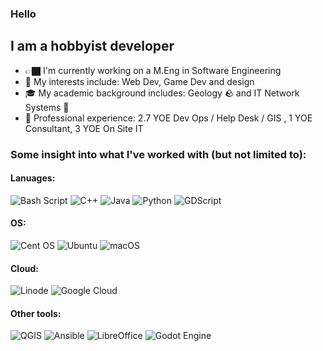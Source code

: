 ### Hello

## I am a hobbyist developer
- 👉🏿 I'm currently working on a M.Eng in Software Engineering
- 🫦 My interests include: Web Dev, Game Dev and design
- 🎓 My academic background includes: Geology 🪨 and IT Network Systems 🛜
- 👔 Professional experience: 2.7 YOE Dev Ops / Help Desk / GIS , 1 YOE Consultant, 3 YOE On Site IT

### Some insight into what I've worked with (but not limited to):
#### Lanuages:
![Bash Script](https://img.shields.io/badge/bash_script-%23121011.svg?style=for-the-badge&logo=gnu-bash&logoColor=white)
![C++](https://img.shields.io/badge/c++-%2300599C.svg?style=for-the-badge&logo=c%2B%2B&logoColor=white)
![Java](https://img.shields.io/badge/java-%23ED8B00.svg?style=for-the-badge&logo=openjdk&logoColor=white)
![Python](https://img.shields.io/badge/python-3670A0?style=for-the-badge&logo=python&logoColor=ffdd54)
![GDScript](https://img.shields.io/badge/GDScript-%2374267B.svg?style=for-the-badge&logo=godotengine&logoColor=white)
#### OS:
![Cent OS](https://img.shields.io/badge/cent%20os-002260?style=for-the-badge&logo=centos&logoColor=F0F0F0)
![Ubuntu](https://img.shields.io/badge/Ubuntu-E95420?style=for-the-badge&logo=ubuntu&logoColor=white)
![macOS](https://img.shields.io/badge/mac%20os-000000?style=for-the-badge&logo=macos&logoColor=F0F0F0)
#### Cloud:
![Linode](https://img.shields.io/badge/linode-00A95C?style=for-the-badge&logo=linode&logoColor=white)
![Google Cloud](https://img.shields.io/badge/GoogleCloud-%234285F4.svg?style=for-the-badge&logo=google-cloud&logoColor=white)
#### Other tools:
![QGIS](https://img.shields.io/badge/qgis-3.28_firenze-93b023?&style=for-the-badge&logo=qgis&logoColor=white)
![Ansible](https://img.shields.io/badge/ansible-%231A1918.svg?style=for-the-badge&logo=ansible&logoColor=white)
![LibreOffice](https://img.shields.io/badge/LibreOffice-%2318A303?style=for-the-badge&logo=LibreOffice&logoColor=white)
![Godot Engine](https://img.shields.io/badge/GODOT-%23FFFFFF.svg?style=for-the-badge&logo=godot-engine)
